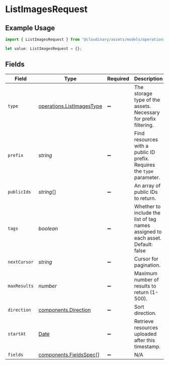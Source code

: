 # ListImagesRequest

## Example Usage

```typescript
import { ListImagesRequest } from "@cloudinary/assets/models/operations";

let value: ListImagesRequest = {};
```

## Fields

| Field                                                                                         | Type                                                                                          | Required                                                                                      | Description                                                                                   |
| --------------------------------------------------------------------------------------------- | --------------------------------------------------------------------------------------------- | --------------------------------------------------------------------------------------------- | --------------------------------------------------------------------------------------------- |
| `type`                                                                                        | [operations.ListImagesType](../../models/operations/listimagestype.md)                        | :heavy_minus_sign:                                                                            | The storage type of the assets. Necessary for prefix filtering.                               |
| `prefix`                                                                                      | *string*                                                                                      | :heavy_minus_sign:                                                                            | Find resources with a public ID prefix. Requires the `type` parameter.                        |
| `publicIds`                                                                                   | *string*[]                                                                                    | :heavy_minus_sign:                                                                            | An array of public IDs to return.                                                             |
| `tags`                                                                                        | *boolean*                                                                                     | :heavy_minus_sign:                                                                            | Whether to include the list of tag names assigned to each asset. Default: false               |
| `nextCursor`                                                                                  | *string*                                                                                      | :heavy_minus_sign:                                                                            | Cursor for pagination.                                                                        |
| `maxResults`                                                                                  | *number*                                                                                      | :heavy_minus_sign:                                                                            | Maximum number of results to return (1-500).                                                  |
| `direction`                                                                                   | [components.Direction](../../models/components/direction.md)                                  | :heavy_minus_sign:                                                                            | Sort direction.                                                                               |
| `startAt`                                                                                     | [Date](https://developer.mozilla.org/en-US/docs/Web/JavaScript/Reference/Global_Objects/Date) | :heavy_minus_sign:                                                                            | Retrieve resources uploaded after this timestamp.                                             |
| `fields`                                                                                      | [components.FieldsSpec](../../models/components/fieldsspec.md)[]                              | :heavy_minus_sign:                                                                            | N/A                                                                                           |